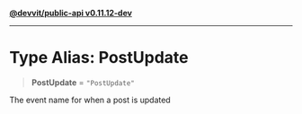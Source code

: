 [**@devvit/public-api v0.11.12-dev**](../README.md)

---

# Type Alias: PostUpdate

> **PostUpdate** = `"PostUpdate"`

The event name for when a post is updated
